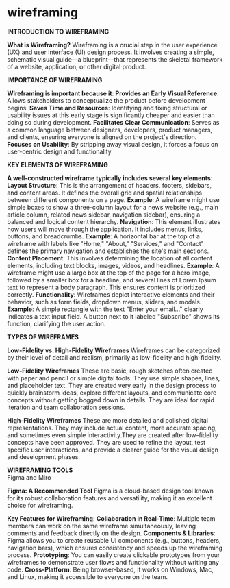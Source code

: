 # wireframing
<div align="centre">
<strong>INTRODUCTION TO WIREFRAMING</strong>
</div>

**What is Wireframing?**
Wireframing is a crucial step in the user experience (UX) and user interface (UI) design process. It involves creating a simple, schematic visual guide—a blueprint—that represents the skeletal framework of a website, application, or other digital product.

<div align="centre">
<strong>IMPORTANCE OF WIREFRAMING</strong>
</div>

**Wireframing is important because it**:
**Provides an Early Visual Reference**: Allows stakeholders to conceptualize the product before development begins.
**Saves Time and Resources**: Identifying and fixing structural or usability issues at this early stage is significantly cheaper and easier than doing so during development.
**Facilitates Clear Communication**: Serves as a common language between designers, developers, product managers, and clients, ensuring everyone is aligned on the project's direction.
**Focuses on Usability**: By stripping away visual design, it forces a focus on user-centric design and functionality.

<div align="centre">
<strong>KEY ELEMENTS OF WIREFRAMING</strong>
</div>

**A well-constructed wireframe typically includes several key elements**:
**Layout Structure**: This is the arrangement of headers, footers, sidebars, and content areas. It defines the overall grid and spatial relationships between different components on a page.
**Example**: A wireframe might use simple boxes to show a three-column layout for a news website (e.g., main article column, related news sidebar, navigation sidebar), ensuring a balanced and logical content hierarchy.
**Navigation**: This element illustrates how users will move through the application. It includes menus, links, buttons, and breadcrumbs.
**Example**: A horizontal bar at the top of a wireframe with labels like "Home," "About," "Services," and "Contact" defines the primary navigation and establishes the site's main sections.
**Content Placement**: This involves determining the location of all content elements, including text blocks, images, videos, and headlines.
**Example**: A wireframe might use a large box at the top of the page for a hero image, followed by a smaller box for a headline, and several lines of Lorem Ipsum text to represent a body paragraph. This ensures content is prioritized correctly.
**Functionality**: Wireframes depict interactive elements and their behavior, such as form fields, dropdown menus, sliders, and modals.
**Example**: A simple rectangle with the text "Enter your email..." clearly indicates a text input field. A button next to it labeled "Subscribe" shows its function, clarifying the user action.

<div align="centre">
<strong>TYPES OF WIREFRAMES</strong>
</div>

**Low-Fidelity vs. High-Fidelity Wireframes**
Wireframes can be categorized by their level of detail and realism, primarily as low-fidelity and high-fidelity.

**Low-Fidelity Wireframes**
 These are basic, rough sketches often created with paper and pencil or simple digital tools. They use simple shapes, lines, and placeholder text. They are created very early in the design process to quickly brainstorm ideas, explore different layouts, and communicate core concepts without getting bogged down in details. They are ideal for rapid iteration and team collaboration sessions.

**High-Fidelity Wireframes**
 These are more detailed and polished digital representations. They may include actual content, more accurate spacing, and sometimes even simple interactivity.They are created after low-fidelity concepts have been approved. They are used to refine the layout, test specific user interactions, and provide a clearer guide for the visual design and development phases.

<div align="centre">
<strong> WIREFRAMING TOOLS</strong>
</div>
Figma and Miro

**Figma: A Recommended Tool**
Figma is a cloud-based design tool known for its robust collaboration features and versatility, making it an excellent choice for wireframing.

**Key Features for Wireframing**:
**Collaboration in Real-Time**: Multiple team members can work on the same wireframe simultaneously, leaving comments and feedback directly on the design.
**Components & Libraries**: Figma allows you to create reusable UI components (e.g., buttons, headers, navigation bars), which ensures consistency and speeds up the wireframing process.
**Prototyping**: You can easily create clickable prototypes from your wireframes to demonstrate user flows and functionality without writing any code.
**Cross-Platform**: Being browser-based, it works on Windows, Mac, and Linux, making it accessible to everyone on the team.

